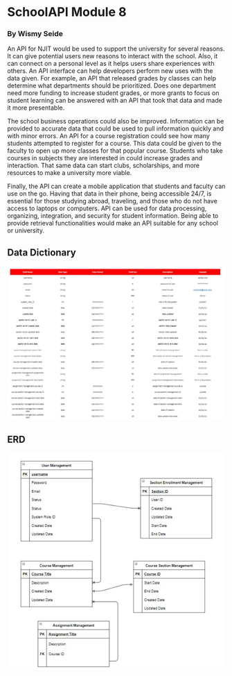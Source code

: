 # SchoolAPI Module 8
### By Wismy Seide

An API for NJIT would be used to support the university for several reasons.  It can give potential users new reasons to interact with the school.  Also, it can connect on a personal level as it helps users share experiences with others.  An API interface can help developers perform new uses with the data given.  For example, an API that released grades by classes can help determine what departments should be prioritized.  Does one department need more funding to increase student grades, or more grants to focus on student learning can be answered with an API that took that data and made it more presentable.

The school business operations could also be improved.  Information can be provided to accurate data that could be used to pull information quickly and with minor errors.  An API for a course registration could see how many students attempted to register for a course.  This data could be given to the faculty to open up more classes for that popular course.  Students who take courses in subjects they are interested in could increase grades and interaction. That same data can start clubs, scholarships, and more resources to make a university more viable.

Finally, the API can create a mobile application that students and faculty can use on the go.  Having that data in their phone, being accessible 24/7, is essential for those studying abroad, traveling, and those who do not have access to laptops or computers.  API can be used for data processing, organizing, integration, and security for student information.  Being able to provide retrieval functionalities would make an API suitable for any school or university.


## Data Dictionary

![Screenshot](/Capture.jfif)

## ERD

![Screenshot2](/erd.jpg)


